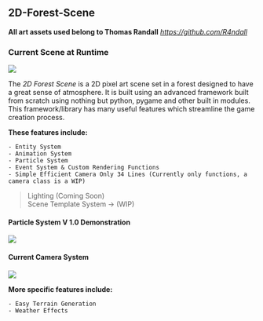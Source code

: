 ## 2D-Forest-Scene
**All art assets used belong to Thomas Randall**
*https://github.com/R4ndall*
### Current Scene at Runtime
 ![](https://github.com/wesmags/2D-Forest-Scene/blob/master/demo/world_demo_1.gif)

The *2D Forest Scene* is a 2D pixel art scene set in a forest designed to have a great sense of atmosphere. 
It is built using an advanced framework built from scratch using nothing but python, pygame and other built in modules. 
This framework/library has many useful features which streamline the game creation process. 

**These features include:**


	- Entity System
	- Animation System
	- Particle System
	- Event System & Custom Rendering Functions
	- Simple Efficient Camera Only 34 Lines (Currently only functions, a camera class is a WIP)
 > Lighting (Coming Soon) <br>
 > Scene Template System -> (WIP) <br>

 
 
#### Particle System V 1.0 Demonstration 
 ![](https://github.com/wesmags/2D-Forest-Scene/blob/master/demo/particles_demo.gif)
#### Current Camera System
![](https://github.com/wesmags/2D-Forest-Scene/blob/master/demo/camera_doc.PNG)

**More specific features include:**

	- Easy Terrain Generation 
	- Weather Effects
